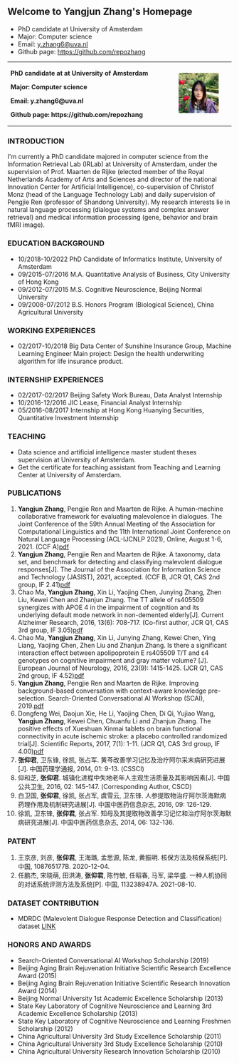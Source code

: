 ## Welcome to Yangjun Zhang's Homepage
- PhD candidate at University of Amsterdam  
- Major: Computer science  
- Email: y.zhang6@uva.nl  
- Github page: https://github.com/repozhang


<table border="0">
  <tr>
    <td width="75%">
      <p><b>PhD candidate at at University of Amsterdam  </b></p>
      <p><b>Major: Computer science  </b></p>
      <p><b>Email: y.zhang6@uva.nl </b></p>
      <p><b>Github page: https://github.com/repozhang</b></p>
    </td>
    <td width="25%">
      <img src="/img/img.jpeg" width="80%">
    </td>
  </tr>
</table>



### INTRODUCTION
I'm currently a PhD candidate majored in computer science from the Information Retrieval Lab (IRLab) at University of Amsterdam, under the supervision of Prof. Maarten de Rijke (elected member of the Royal Netherlands Academy of Arts and Sciences and director of the national Innovation Center for Artificial Intelligence), co-supervision of Christof Monz (head of the Language Technology Lab) and daily supervision of Pengjie Ren (professor of Shandong University). My research interests lie in natural language processing (dialogue systems and complex answer retrieval) and medical information processing (gene, behavior and brain fMRI image).

### EDUCATION BACKGROUND
- 10/2018-10/2022    PhD Candidate of Informatics Institute, University of Amsterdam
- 09/2015-07/2016    M.A. Quantitative Analysis of Business, City University of Hong Kong
- 09/2012-07/2015    M.S. Cognitive Neuroscience, Beijing Normal University                         
- 09/2008-07/2012    B.S. Honors Program (Biological Science), China Agricultural University 

### WORKING EXPERIENCES
- 02/2017-10/2018    Big Data Center of Sunshine Insurance Group, Machine Learning Engineer
Main project: Design the health underwriting algorithm for life insurance product.

### INTERNSHIP EXPERIENCES
-	02/2017-02/2017    Beijing Safety Work Bureau, Data Analyst Internship
-	10/2016-12/2016    JIC Lease, Financial Analyst Internship 
-	05/2016-08/2017    Internship at Hong Kong Huanying Securities, Quantitative Investment Internship

### TEACHING
-	Data science and artificial intelligence master student theses supervision at University of Amsterdam. 
-	Get the certificate for teaching assistant from Teaching and Learning Center at University of Amsterdam.

### PUBLICATIONS
1. **Yangjun Zhang**, Pengjie Ren and Maarten de Rijke. A human-machine collaborative framework for evaluating malevolence in dialogues. The Joint Conference of the 59th Annual Meeting of the Association for Computational Linguistics and the 11th International Joint Conference on Natural Language Processing (ACL-IJCNLP 2021), Online, August 1-6, 2021. (CCF A)[pdf](https://aclanthology.org/2021.acl-long.436.pdf)
2. **Yangjun Zhang**, Pengjie Ren and Maarten de Rijke. A taxonomy, data set, and benchmark for detecting and classifying malevolent dialogue responses[J]. The Journal of the Association for Information Science and Technology (JASIST), 2021, accepted. (CCF B, JCR Q1, CAS 2nd group, IF 2.41)[pdf](https://staff.fnwi.uva.nl/m.derijke/wp-content/papercite-data/pdf/zhang-2021-taxonomy.pdf)
3. Chao Ma, **Yangjun Zhang**, Xin Li, Yaojing Chen, Junying Zhang, Zhen Liu, Kewei Chen and Zhanjun Zhang. The TT allele of rs405509 synergizes with APOE 4 in the impairment of cognition and its underlying default mode network in non-demented elderly[J]. Current Alzheimer Research, 2016, 13(6): 708-717. (Co-first author, JCR Q1, CAS 3rd group, IF 3.05)[pdf](https://www.researchgate.net/profile/Yaojing-Chen-2/publication/292388408_The_TT_allele_of_rs405509_synergizes_with_APOE_e4_in_the_impairment_of_cognition_and_its_underlying_default_mode_network_in_non-demented_elderly/links/58d46e1045851533784fdda3/The-TT-allele-of-rs405509-synergizes-with-APOE-e4-in-the-impairment-of-cognition-and-its-underlying-default-mode-network-in-non-demented-elderly.pdf)
4. Chao Ma, **Yangjun Zhang**, Xin Li, Junying Zhang, Kewei Chen, Ying Liang, Yaojing Chen, Zhen Liu and Zhanjun Zhang. Is there a significant interaction effect between apolipoprotein E rs405509 T/T and ε4 genotypes on cognitive impairment and gray matter volume? [J]. European Journal of Neurology, 2016, 23(9): 1415-1425. (JCR Q1, CAS 2nd group, IF 4.52)[pdf](https://www.ncbi.nlm.nih.gov/pmc/articles/PMC4987229/pdf/nihms781882.pdf)
5. **Yangjun Zhang**, Pengjie Ren and Maarten de Rijke. Improving background-based conversation with context-aware knowledge pre-selection. Search-Oriented Conversational AI Workshop (SCAI), 2019.[pdf](https://arxiv.org/pdf/1906.06685.pdf)
6. Dongfeng Wei, Daojun Xie, He Li, Yaojing Chen, Di Qi, Yujiao Wang, **Yangjun Zhang**, Kewei Chen, Chuanfu Li and Zhanjun Zhang. The positive effects of Xueshuan Xinmai tablets on brain functional connectivity in acute ischemic stroke: a placebo controlled randomized trial[J]. Scientific Reports, 2017, 7(1): 1-11. (JCR Q1, CAS 3rd group, IF 4.00)[pdf](https://www.nature.com/articles/s41598-017-15456-9.pdf)
7. **张仰君**, 卫东锋, 徐凯, 张占军. 黄芩改善学习记忆及治疗阿尔采末病研究进展[J]. 中国药理学通报, 2014, 01: 9-13. (CSSCI)
8. 仰和芝, **张仰君**. 城镇化进程中失地老年人主观生活质量及其影响因素[J]. 中国公共卫生, 2016, 02: 145-147. (Corresponding Author, CSCD)
9. 白卫国, **张仰君**, 徐凯, 张占军, 虞雪云, 卫东锋. 人参提取物治疗阿尔茨海默病药理作用及机制研究进展[J]. 中国中医药信息杂志, 2016, 09: 126-129.
10. 徐凯, 卫东锋, **张仰君**, 张占军. 知母及其提取物改善学习记忆和治疗阿尔茨海默病研究进展[J]. 中国中医药信息杂志, 2014, 06: 132-136.

### PATENT
1. 王京彦, 刘彦, **张仰君**, 王海璐, 孟思源, 陈龙, 黄振明. 核保方法及核保系统[P]. 中国, 108765177B. 2020-12-04.
2. 任鹏杰, 宋晓萌, 田洪涛, **张仰君**, 陈竹敏, 任昭春, 马军, 梁华盛. 一种人机协同的对话系统评测方法及系统[P]. 中国, 113238947A. 2021-08-10.

### DATASET CONTRIBUTION
- MDRDC (Malevolent Dialogue Response Detection and Classification) dataset [LINK](https://github.com/repozhang/malevolent_dialogue)

### HONORS AND AWARDS
- Search-Oriented Conversational AI Workshop Scholarship (2019)
- Beijing Aging Brain Rejuvenation Initiative Scientific Research Excellence Award (2015)
- Beijing Aging Brain Rejuvenation Initiative Scientific Research Innovation Award (2014)
- Beijing Normal University 1st Academic Excellence Scholarship (2013)
- State Key Laboratory of Cognitive Neuroscience and Learning 3rd Academic Excellence Scholarship (2013)
- State Key Laboratory of Cognitive Neuroscience and Learning Freshmen Scholarship (2012)
- China Agricultural University 3rd Study Excellence Scholarship (2011)
- China Agricultural University 3rd Study Excellence Scholarship (2010)
- China Agricultural University Research Innovation Scholarship (2010)


